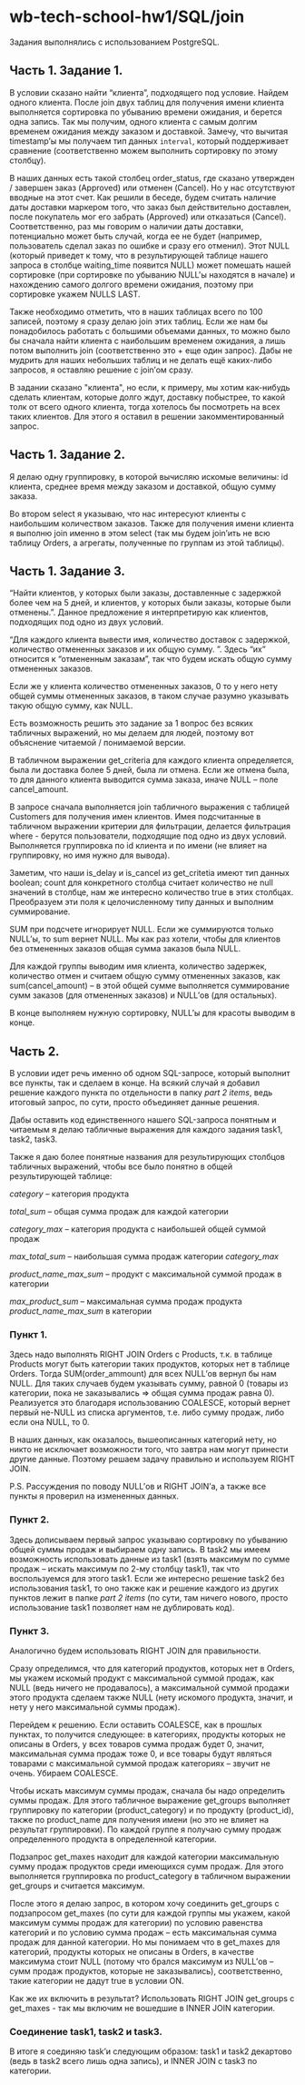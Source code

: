 # wb-tech-school-hw1/SQL/join

Задания выполнялись с использованием PostgreSQL.

## Часть 1. Задание 1.
В условии сказано найти “клиента”, подходящего под условие. Найдем одного клиента.
После join двух таблиц для получения имени клиента выполняется сортировка по убыванию времени ожидания, и берется одна запись. Так мы получим, одного клиента с самым долгим временем ожидания между заказом и доставкой. Замечу, что вычитая timestamp’ы мы получаем тип данных `interval`, который поддерживает сравнение (соответственно можем выполнить сортировку по этому столбцу).

В наших данных есть такой столбец order_status, где сказано утвержден / завершен заказ (Approved) или отменен (Cancel). Но у нас отсутствуют вводные на этот счет. Как решили в беседе, будем считать наличие даты доставки маркером того, что заказ был действительно доставлен, после покупатель мог его забрать (Approved) или отказаться (Cancel). Соответственно, раз мы говорим о наличии даты доставки, потенциально может быть случай, когда ее не будет (например, пользователь сделал заказ по ошибке и сразу его отменил). Этот NULL (который приведет к тому, что в результирующей таблице нашего запроса в столбце waiting_time появится NULL) может помешать нашей сортировке (при сортировке по убыванию NULL'ы находятся в начале) и нахождению самого долгого времени ожидания, поэтому при сортировке укажем NULLS LAST.

Также необходимо отметить, что в наших таблицах всего по 100 записей, поэтому я сразу делаю join этих таблиц. Если же нам бы понадобилось работать с большими объемами данных, то можно было бы сначала найти клиента с наибольшим временем ожидания, а лишь потом выполнить join (соответственно это + еще один запрос). Дабы не мудрить для наших небольших таблиц и не делать ещё каких-либо запросов, я оставляю решение с join’ом сразу.

В задании сказано "клиента", но если, к примеру, мы хотим как-нибудь сделать клиентам, которые долго ждут, доставку побыстрее, то какой толк от всего одного клиента, тогда хотелось бы посмотреть на всех таких клиентов. Для этого я оставил в решении закомментированный запрос.

## Часть 1. Задание 2.
Я делаю одну группировку, в которой вычисляю искомые величины: id клиента, среднее время между заказом и доставкой, общую сумму заказа. 

Во втором select я указываю, что нас интересуют клиенты с наибольшим количеством заказов. Также для получения имени клиента я выполню join именно в этом select (так мы будем join’ить не всю таблицу Orders, а агрегаты, полученные по группам из этой таблицы).

## Часть 1. Задание 3.
“Найти клиентов, у которых были заказы, доставленные с задержкой более чем на 5 дней, и клиентов, у которых были заказы, которые были отменены.”. Данное предложение я интерпретирую как клиентов, подходящих под одно из двух условий.

“Для каждого клиента вывести имя, количество доставок с задержкой, количество отмененных заказов и их общую сумму. ”. Здесь “их” относится к “отмененным заказам”, так что будем искать общую сумму отмененных заказов.

Если же у клиента количество отмененных заказов, 0 то у него нету общей суммы отмененных заказов, в таком случае разумно указывать такую общую сумму, как NULL.

Есть возможность решить это задание за 1 вопрос без всяких табличных выражений, но мы делаем для людей, поэтому вот объяснение читаемой / понимаемой версии.

В табличном выражении get_criteria для каждого клиента определяется, была ли доставка более 5 дней, была ли отмена. Если же отмена была, то для данного клиента выводится сумма заказа, иначе NULL – поле cancel_amount.

В запросе сначала выполняется join табличного выражения с таблицей Customers для получения имен клиентов. Имея подсчитанные в табличном выражении критерии для фильтрации, делается фильтрация where - берутся пользователи, подходящие под одно из двух условий. Выполняется группировка по id клиента и по имени (не влияет на группировку, но имя нужно для вывода). 

Заметим, что наши is_delay и is_cancel из get_critetia имеют тип данных boolean; count для конкретного столбца считает количество не null значений в столбце, нам же интересно количество true в этих столбцах. Преобразуем эти поля к целочисленному типу данных и выполним суммирование.

SUM при подсчете игнорирует NULL. Если же суммируются только NULL’ы, то sum вернет NULL. Мы как раз хотели, чтобы для клиентов без отмененных заказов общая сумма заказов была NULL. 

Для каждой группы выводим имя клиента, количество задержек, количество отмен и считаем общую сумму отмененных заказов, как sum(cancel_amount) – в этой общей сумме выполняется суммирование сумм заказов (для отмененных заказов) и NULL’ов (для остальных). 

В конце выполняем нужную сортировку, NULL’ы для красоты выводим в конце.

## Часть 2. 
В условии идет речь именно об одном SQL-запросе, который выполнит все пункты, так и сделаем в конце. На всякий случай я добавил решение каждого пункта по отдельности в папку *part 2 items*, ведь итоговый запрос, по сути, просто объединяет данные решения.

Дабы оставить код единственного нашего SQL-запроса понятным и читаемым я делаю табличные выражения для каждого задания task1, task2, task3.

Также я даю более понятные названия для результирующих столбцов табличных выражений, чтобы все было понятно в общей результирующей таблице:

*category* – категория продукта

*total_sum* – общая сумма продаж для каждой категории

*category_max* – категория продукта с наибольшей общей суммой продаж

*max_total_sum* – наибольшая сумма продаж категории *category_max*

*product_name_max_sum* – продукт с максимальной суммой продаж в категории

*max_product_sum* – максимальная сумма продаж продукта *product_name_max_sum* в категории

### Пункт 1.
Здесь надо выполнять RIGHT JOIN Orders с Products, т.к. в таблице Products могут быть категории таких продуктов, которых нет в таблице Orders. Тогда SUM(order_ammount) для всех NULL’ов вернул бы нам NULL. Для таких случаев будем указывать сумму, равной 0 (товары из категории, пока не заказывались ⇒ общая сумма продаж равна 0). Реализуется это благодаря использованию COALESCE, который вернет первый не-NULL из списка аргументов, т.е. либо сумму продаж, либо если она NULL, то 0.

В наших данных, как оказалось, вышеописанных категорий нету, но никто не исключает возможности того, что завтра нам могут принести другие данные. Поэтому решаем задачу правильно и используем RIGHT JOIN.

P.S. Рассуждения по поводу NULL’ов и RIGHT JOIN’а, а также все пункты я проверил на измененных данных.

### Пункт 2.
Здесь дописываем первый запрос указываю сортировку по убыванию общей суммы продаж и выбираем одну запись. В task2 мы имеем возможность использовать данные из task1 (взять максимум по сумме продаж – искать максимум по 2-му столбцу task1), так что воспользуемся для этого task1. Если же интересно решение task2 без использования task1, то оно также как и решение каждого из других пунктов лежит в папке *part 2 items* (по сути, там ничего нового, просто использование task1 позволяет нам не дублировать код).

### Пункт 3.
Аналогично будем использовать RIGHT JOIN для правильности.

Сразу определимся, что для категорий продуктов, которых нет в Orders, мы укажем искомый продукт с максимальной суммой продаж, как NULL (ведь ничего не продавалось), а максимальной суммой продажи этого продукта сделаем также NULL (нету искомого продукта, значит, и нету у него максимальной суммы продаж).

Перейдем к решению. Если оставить COALESCE, как в прошлых пунктах, то получится следующее: в категориях, продукты которых не описаны в Orders, у всех товаров сумма продаж будет 0, значит, максимальная сумма продаж тоже 0, и все товары будут являться товарами с максимальной суммой продаж категориях – звучит не очень. Убираем COALESCE.

Чтобы искать максимум суммы продаж, сначала бы надо определить суммы продаж. Для этого табличное выражение get_groups выполняет группировку по категории (product_category) и по продукту (product_id), также по product_name для получения имени (но это не влияет на результат группировки). По каждой группе я получаю сумму продаж определенного продукта в определенной категории. 

Подзапрос get_maxes находит для каждой категории максимальную сумму продаж продуктов среди имеющихся сумм продаж. Для этого выполняется группировка по product_category в табличном выражении get_groups и считается максимум. 

После этого я делаю запрос, в котором хочу соединить get_groups с подзапросом get_maxes (по сути для каждой группы мы укажем, какой максимум суммы продаж для категории) по условию равенства категорий и по условию сумма продаж – есть максимальная сумма продаж для данной категории. Но мы понимаем что в get_maxes для категорий, продукты которых не описаны в Orders, в качестве максимума стоит NULL (потому что брался максимум из NULL’ов – сумм продаж продуктов, которые не заказывались), соответственно, такие категории не дадут true в условии ON. 

Как же их включить в результат? Использовать RIGHT JOIN get_groups с get_maxes - так мы включим не вошедшие в INNER JOIN категории.

### Соединение task1, task2 и task3.
В итоге я соединяю task’и следующим образом: task1 и task2 декартово (ведь в task2 всего лишь одна запись), и INNER JOIN с task3 по категории.
